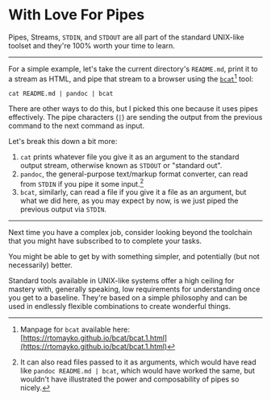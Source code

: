 # With Love For Pipes

Pipes, Streams, `STDIN`, and `STDOUT` are all part of the standard UNIX-like
toolset and they're 100% worth your time to learn.

---

For a simple example, let's take the current directory's `README.md`,
print it to a stream as HTML, and pipe that stream to a browser using
the [`bcat`](https://rtomayko.github.io/bcat/)[^1] tool:

```
cat README.md | pandoc | bcat
```

There are other ways to do this, but I picked this one because it
uses pipes effectively. The pipe characters (`|`) are sending the output
from the previous command to the next command as input.

Let's break this down a bit more:

1. `cat` prints whatever file you give it as an argument to the standard output
    stream, otherwise known as `STDOUT` or "standard out".
2. `pandoc`, the general-purpose text/markup format converter, can read from
   `STDIN` if you pipe it some input.[^2]
3. `bcat`, similarly, can read a file if you give it a file as an argument, but
   what we did here, as you may expect by now, is we just piped the previous output
   via `STDIN`.

---

Next time you have a complex job, consider looking beyond the toolchain that
you might have subscribed to to complete your tasks.

You might be able to get by with something simpler, and potentially
(but not necessarily) better.

Standard tools available in UNIX-like systems offer a high ceiling for mastery
with, generally speaking, low requirements for understanding once you get to a
baseline. They're based on a simple philosophy and can be used in endlessly
flexible combinations to create wonderful things.


[^1]: Manpage for `bcat` available here:
      [https://rtomayko.github.io/bcat/bcat.1.html](https://rtomayko.github.io/bcat/bcat.1.html)
[^2]: It can also read files passed to it as arguments, which would have read like
      `pandoc README.md | bcat`, which would have worked the same, but wouldn't
      have illustrated the power and composability of pipes so nicely.
